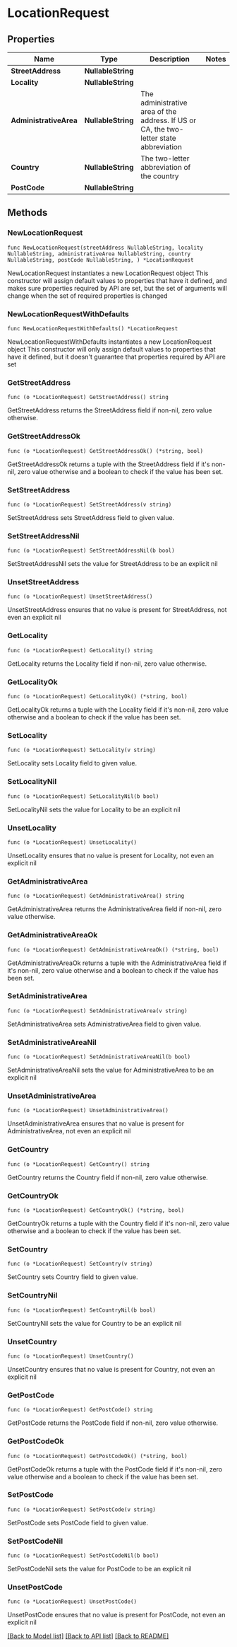 # LocationRequest

## Properties

Name | Type | Description | Notes
------------ | ------------- | ------------- | -------------
**StreetAddress** | **NullableString** |  | 
**Locality** | **NullableString** |  | 
**AdministrativeArea** | **NullableString** | The administrative area of the address. If US or CA, the two-letter state abbreviation  | 
**Country** | **NullableString** | The two-letter abbreviation of the country  | 
**PostCode** | **NullableString** |  | 

## Methods

### NewLocationRequest

`func NewLocationRequest(streetAddress NullableString, locality NullableString, administrativeArea NullableString, country NullableString, postCode NullableString, ) *LocationRequest`

NewLocationRequest instantiates a new LocationRequest object
This constructor will assign default values to properties that have it defined,
and makes sure properties required by API are set, but the set of arguments
will change when the set of required properties is changed

### NewLocationRequestWithDefaults

`func NewLocationRequestWithDefaults() *LocationRequest`

NewLocationRequestWithDefaults instantiates a new LocationRequest object
This constructor will only assign default values to properties that have it defined,
but it doesn't guarantee that properties required by API are set

### GetStreetAddress

`func (o *LocationRequest) GetStreetAddress() string`

GetStreetAddress returns the StreetAddress field if non-nil, zero value otherwise.

### GetStreetAddressOk

`func (o *LocationRequest) GetStreetAddressOk() (*string, bool)`

GetStreetAddressOk returns a tuple with the StreetAddress field if it's non-nil, zero value otherwise
and a boolean to check if the value has been set.

### SetStreetAddress

`func (o *LocationRequest) SetStreetAddress(v string)`

SetStreetAddress sets StreetAddress field to given value.


### SetStreetAddressNil

`func (o *LocationRequest) SetStreetAddressNil(b bool)`

 SetStreetAddressNil sets the value for StreetAddress to be an explicit nil

### UnsetStreetAddress
`func (o *LocationRequest) UnsetStreetAddress()`

UnsetStreetAddress ensures that no value is present for StreetAddress, not even an explicit nil
### GetLocality

`func (o *LocationRequest) GetLocality() string`

GetLocality returns the Locality field if non-nil, zero value otherwise.

### GetLocalityOk

`func (o *LocationRequest) GetLocalityOk() (*string, bool)`

GetLocalityOk returns a tuple with the Locality field if it's non-nil, zero value otherwise
and a boolean to check if the value has been set.

### SetLocality

`func (o *LocationRequest) SetLocality(v string)`

SetLocality sets Locality field to given value.


### SetLocalityNil

`func (o *LocationRequest) SetLocalityNil(b bool)`

 SetLocalityNil sets the value for Locality to be an explicit nil

### UnsetLocality
`func (o *LocationRequest) UnsetLocality()`

UnsetLocality ensures that no value is present for Locality, not even an explicit nil
### GetAdministrativeArea

`func (o *LocationRequest) GetAdministrativeArea() string`

GetAdministrativeArea returns the AdministrativeArea field if non-nil, zero value otherwise.

### GetAdministrativeAreaOk

`func (o *LocationRequest) GetAdministrativeAreaOk() (*string, bool)`

GetAdministrativeAreaOk returns a tuple with the AdministrativeArea field if it's non-nil, zero value otherwise
and a boolean to check if the value has been set.

### SetAdministrativeArea

`func (o *LocationRequest) SetAdministrativeArea(v string)`

SetAdministrativeArea sets AdministrativeArea field to given value.


### SetAdministrativeAreaNil

`func (o *LocationRequest) SetAdministrativeAreaNil(b bool)`

 SetAdministrativeAreaNil sets the value for AdministrativeArea to be an explicit nil

### UnsetAdministrativeArea
`func (o *LocationRequest) UnsetAdministrativeArea()`

UnsetAdministrativeArea ensures that no value is present for AdministrativeArea, not even an explicit nil
### GetCountry

`func (o *LocationRequest) GetCountry() string`

GetCountry returns the Country field if non-nil, zero value otherwise.

### GetCountryOk

`func (o *LocationRequest) GetCountryOk() (*string, bool)`

GetCountryOk returns a tuple with the Country field if it's non-nil, zero value otherwise
and a boolean to check if the value has been set.

### SetCountry

`func (o *LocationRequest) SetCountry(v string)`

SetCountry sets Country field to given value.


### SetCountryNil

`func (o *LocationRequest) SetCountryNil(b bool)`

 SetCountryNil sets the value for Country to be an explicit nil

### UnsetCountry
`func (o *LocationRequest) UnsetCountry()`

UnsetCountry ensures that no value is present for Country, not even an explicit nil
### GetPostCode

`func (o *LocationRequest) GetPostCode() string`

GetPostCode returns the PostCode field if non-nil, zero value otherwise.

### GetPostCodeOk

`func (o *LocationRequest) GetPostCodeOk() (*string, bool)`

GetPostCodeOk returns a tuple with the PostCode field if it's non-nil, zero value otherwise
and a boolean to check if the value has been set.

### SetPostCode

`func (o *LocationRequest) SetPostCode(v string)`

SetPostCode sets PostCode field to given value.


### SetPostCodeNil

`func (o *LocationRequest) SetPostCodeNil(b bool)`

 SetPostCodeNil sets the value for PostCode to be an explicit nil

### UnsetPostCode
`func (o *LocationRequest) UnsetPostCode()`

UnsetPostCode ensures that no value is present for PostCode, not even an explicit nil

[[Back to Model list]](../README.md#documentation-for-models) [[Back to API list]](../README.md#documentation-for-api-endpoints) [[Back to README]](../README.md)


